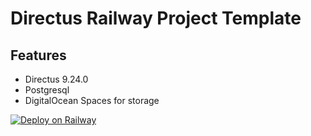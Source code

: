 # Directus Railway Project Template

## Features
- Directus 9.24.0
- Postgresql
- DigitalOcean Spaces for storage

[![Deploy on Railway](https://railway.app/button.svg)](https://railway.app/new/template/r2oF6t?referralCode=PDxsM7)
